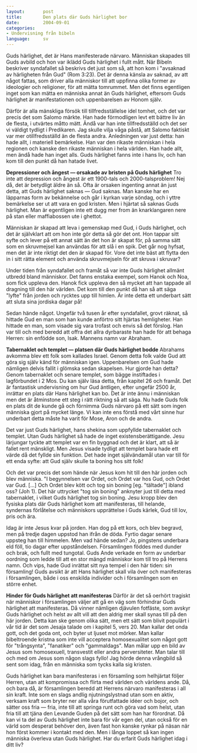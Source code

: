 ```yaml
---
layout:       post
title:        Den plats där Guds härlighet bor
date:         2004-09-01
categories:
- Undervisning från bibeln
language:     sv
---
```

Guds härlighet, det är Hans manifesterade närvaro.  Människan skapades till Guds avbild och hon var iklädd Guds härlighet i fullt mått.  När Bibeln beskriver syndafallet så beskrivs det just som så, att hon kom i "avsaknad av härligheten från Gud" (Rom 3:23).  Det är denna känsla av saknad, av att något fattas, som driver alla människor till att uppfinna olika former av ideologier och religioner, för att mätta tomrummet.  Men det finns egentligen inget som kan mätta en människa annat än Guds härlighet, eftersom Guds härlighet är manifestationen och uppenbarelsen av Honom själv.

Därför är alla mänskliga försök till tillfredsställelse idel tomhet, och det var precis det som Salomo märkte.  Han hade förmodligen levt ett bättre liv än de flesta, i utvärtes måtto mätt.  Ändå var han inte tillfredsställd och det ser vi väldigt tydligt i Predikaren.  Jag skulle vilja våga påstå, att Salomo faktiskt var mer otillfredsställd än de flesta andra.  Anledningen var just detta: han hade allt, i materiell bemärkelse.  Han var den rikaste människan i hela regionen och kanske den rikaste människan i hela världen.  Han hade allt, men ändå hade han inget alls.  Guds härlighet fanns inte i hans liv, och han kom till den punkt då han hatade livet.

<b>Depressioner och ångest &mdash; orsakade av bristen på Guds härlighet</b>
Tro inte att depression och ångest är ett 1900-tals och 2000-talsproblem!  Nej då, det är betydligt äldre än så.  Ofta är orsaken ingenting annat än just detta, att Guds härlighet saknas &mdash; Gud saknas.  Man kanske har en läpparnas form av bekännelse och går i kyrkan varje söndag, och i yttre bemärkelse ser ut att vara en god kristen.  Men i hjärtat så saknas Guds härlighet.  Man är egentligen inte ett dugg mer from än knarklangaren nere på stan eller maffiabossen ute i ghettot.

Människan är skapad att leva i gemenskap med Gud, i Guds härlighet, och det är självklart att om hon inte gör detta så gör det ont.  Hon tappar sitt syfte och lever på ett annat sätt än det hon är skapat för, på samma sätt som en skruvmejsel kan användas för att slå i en spik.  Det går nog hyfsat, men det är inte riktigt det den är skapad för.  Vore det inte bäst att flytta den in i sitt rätta element och använda skruvmejseln för att skruva i skruvar?

Under tiden från syndafallet och framåt så var inte Guds härlighet allmänt utbredd bland människor.  Det fanns enstaka exempel, som Hanok och Noa, som fick uppleva den.  Hanok fick uppleva den så mycket att han tappade all dragning till den här världen.  Det kom till den punkt då han så att säga "lyfte" från jorden och rycktes upp till himlen.  Är inte detta ett underbart sätt att sluta sina jordiska dagar på!

Sedan hände något.  Ungefär två tusen år efter syndafallet, grovt räknat, så hittade Gud en man som han kunde anförtro sitt hjärtas hemligheter.  Han hittade en man, som visade sig vara trofast och envis så det förslog.  Han var till och med beredd att offra det allra dyrbaraste han hade för att behaga Herren: sin enfödde son, Isak.  Mannens namn var Abraham.

<b>Tabernaklet och templet &mdash; platsen där Guds härlighet bodde</b>
Abrahams avkomma blev ett folk som kallades Israel.  Genom detta folk valde Gud att göra sig själv känd för människan igen.  Uppenbarelsen om Gud hade nämligen delvis fallit i glömska sedan skapelsen.  Hur gjorde han detta?  Genom tabernaklet och senare templet, som bägge instiftades i lagförbundet i 2 Mos. Du kan själv läsa detta, från kapitel 26 och framåt.  Det är fantastisk undervisning om hur Gud äntligen, efter ungefär 2500 år, inrättar en plats där Hans härlighet kan bo.  Det är inte ännu i människan men det är åtminstone ett steg i rätt riktning så att säga.  Nu hade Guds folk en plats dit de kunde gå och förnimma Guds närvaro på ett sätt som ingen människa gjort på mycket länge.  Vi kan inte ens förstå med vårt sinne hur underbart detta måste ha varit för Mose, Aron och de andra.

Det var just Guds härlighet, hans shekina som uppfyllde tabernaklet och templet.  Utan Guds härlighet så hade de inget existensberättigande.  Jesu lärjungar tyckte att templet var en fin byggnad och det är klart, att så är fallet rent mänskligt.  Men Jesus visade tydligt att templet bara hade ett värde då det fyllde sin funktion.  Det hade inget självändamål utan var till för ett enda syfte: att Gud själv skulle ta boning hos sitt folk!

Och det var precis det som hände när Jesus kom hit till den här jorden och blev människa.  "I begynnelsen var Ordet, och Ordet var hos Gud, och Ordet var Gud.  [...] Och Ordet blev kött och tog sin boning [eg. "tältade"] ibland oss? (Joh 1).  Det här uttrycket "tog sin boning" anknyter just till detta med tabernaklet, i vilket Guds härlighet tog sin boning.  Jesu kropp blev den fysiska plats där Guds härlighet kom att manifesteras, till helande, syndernas förlåtelse och människors upprättelse i Guds kärlek, Gud till lov, pris och ära.

Idag är inte Jesus kvar på jorden.  Han dog på ett kors, och blev begravd, men på tredje dagen uppstod han ifrån de döda.  Fyrtio dagar senare uppsteg han till himmelen.  Men vad hände sedan?  Jo, pingstens underbara eld föll, tio dagar efter uppståndelsen.  Församlingen föddes med dunder och brak, och fullt med tungotal.  Guds Ande verkade en form av underbar oordning som ledde till att en stor mängd människor kom till tro på Herrens namn.  Och vips, hade Gud inrättat sitt nya tempel i den här tiden: sin församling!  Guds avsikt är att Hans härlighet skall vila över och manifesteras i församlingen, både i oss enskilda individer och i församlingen som en större enhet.

<b>Hinder för Guds härlighet att manifesteras</b>
Därför är det så oerhört tragiskt när människor i församlingen väljer att gå en väg som förhindrar Guds härlighet att manifesteras.  Då vinner nämligen djävulen fotfäste, som avskyr Guds härlighet och helst av allt vill att den aldrig mer skall synas till på den här jorden.  Detta kan ske genom olika sätt, men ett sätt som blivit populärt i vår tid är det som Jesaja talade om i kapitel 5, vers 20.  Man kallar det onda gott, och det goda ont, och byter ut ljuset mot mörker.  Man kallar bibeltroende kristna som inte vill acceptera homosexualitet som något gott för "trångsynta", "fanatiker" och "gammaldags".  Man målar upp en bild av Jesus som homosexuell, transvestit eller andra perversiteter.  Man talar till och med om Jesus som någon slags fyllo!  Jag hörde denna vrångbild så sent som idag, från en människa som tycks kalla sig kristen.

Guds härlighet kan bara manifesteras i en församling som helhjärtat följer Herren, utan att kompromissa och flirta med världen och världens ande.  Då, och bara då, är församlingen beredd att Herrens närvaro manifesteras i all sin kraft.  Inte som en slags andlig njutningslystnad utan som en aktiv, verksam kraft som bryter ner alla våra förutfattade idéer och bojor, och sätter oss fria &mdash; fria, inte till att springa runt och göra vad som helst, utan fria till att tjäna den Levande Guden på det sätt som han har förordnat.  Då kan vi ta del av Guds härlighet inte bara för vår egen del, utan också för en värld som desperat behöver den, även fast hon kanske rynkar på näsan när hon först kommer i kontakt med den.  Men i långa loppet så kan ingen människa överleva utan Guds härlighet.  Har du erfarit Guds härlighet idag i ditt liv?


